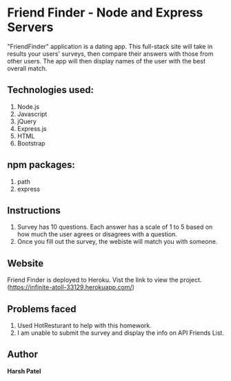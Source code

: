 # Friend Finder - Node and Express Servers

"FriendFinder" application is a dating app. This full-stack site will take in results your users' surveys, then compare their answers with those from other users. The app will then display names of the user with the best overall match.

## Technologies used:

1. Node.js
2. Javascript
3. jQuery
4. Express.js
5. HTML
6. Bootstrap

## npm packages: 

1. path
2. express


## Instructions

1. Survey has 10 questions. Each answer has a  scale of 1 to 5 based on how much the user agrees or disagrees with a question.
2. Once you fill out the survey, the webiste will match you with someone.


## Website

Friend Finder is deployed to Heroku. Vist the link to view the project. (https://infinite-atoll-33129.herokuapp.com/)

## Problems faced

1. Used HotResturant to help with this homework.
2. I am unable to submit the survey and display the info on API Friends List. 

## Author
**Harsh Patel** 



